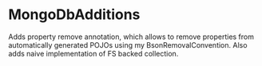 # MongoDbAdditions
Adds property remove annotation, which allows to remove properties from automatically generated POJOs using my BsonRemovalConvention. 
Also adds naive implementation of FS backed collection.

